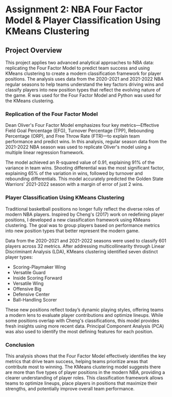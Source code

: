 # Assignment 2: NBA Four Factor Model & Player Classification Using KMeans Clustering

## Project Overview

This project applies two advanced analytical approaches to NBA data: replicating the Four Factor Model to predict team success and using KMeans clustering to create a modern classification framework for player positions. The analysis uses data from the 2020-2021 and 2021-2022 NBA regular seasons to help teams understand the key factors driving wins and classify players into new position types that reflect the evolving nature of the game. R was used for the Four Factor Model and Python was used for the KMeans clustering.

### Replication of the Four Factor Model  
Dean Oliver's Four Factor Model emphasizes four key metrics—Effective Field Goal Percentage (EFG), Turnover Percentage (TPP), Rebounding Percentage (ORP), and Free Throw Rate (FTR)—to explain team performance and predict wins. In this analysis, regular season data from the 2021-2022 NBA season was used to replicate Oliver's model using a multiple linear regression framework.

The model achieved an R-squared value of 0.91, explaining 91% of the variance in team wins. Shooting differential was the most significant factor, explaining 65% of the variation in wins, followed by turnover and rebounding differentials. This model accurately predicted the Golden State Warriors’ 2021-2022 season with a margin of error of just 2 wins.

### Player Classification Using KMeans Clustering  
Traditional basketball positions no longer fully reflect the diverse roles of modern NBA players. Inspired by Cheng's (2017) work on redefining player positions, I developed a new classification framework using KMeans clustering. The goal was to group players based on performance metrics into new position types that better represent the modern game.

Data from the 2020-2021 and 2021-2022 seasons were used to classify 601 players across 32 metrics. After addressing multicollinearity through Linear Discriminant Analysis (LDA), KMeans clustering identified seven distinct player types:
- Scoring-Playmaker Wing
- Versatile Guard
- Inside Scoring Forward
- Versatile Wing
- Offensive Big
- Defensive Center
- Ball-Handling Scorer

These new positions reflect today’s dynamic playing styles, offering teams a modern lens to evaluate player contributions and optimize lineups. While some positions overlap with Cheng's classifications, this model provides fresh insights using more recent data. Principal Component Analysis (PCA) was also used to identify the most defining features for each position.

### Conclusion  
This analysis shows that the Four Factor Model effectively identifies the key metrics that drive team success, helping teams prioritize areas that contribute most to winning. The KMeans clustering model suggests there are more than five types of player positions in the modern NBA, providing a clearer understanding of player roles. This classification framework allows teams to optimize lineups, place players in positions that maximize their strengths, and potentially improve overall team performance.

